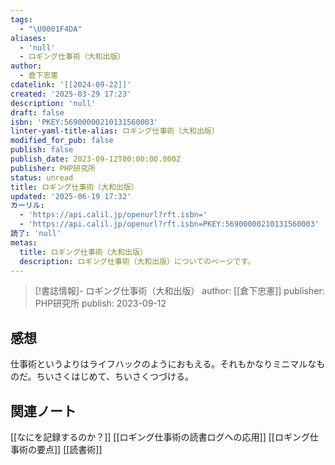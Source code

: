 ```yaml
---
tags:
  - "\U0001F4DA"
aliases:
  - 'null'
  - ロギング仕事術（大和出版）
author:
  - 倉下忠憲
cdatelink: '[[2024-09-22]]'
created: '2025-03-29 17:23'
description: 'null'
draft: false
isbn: 'PKEY:56900000210131560003'
linter-yaml-title-alias: ロギング仕事術（大和出版）
modified_for_pub: false
publish: false
publish_date: 2023-09-12T00:00:00.000Z
publisher: PHP研究所
status: unread
title: ロギング仕事術（大和出版）
updated: '2025-06-19 17:32'
カーリル:
  - 'https://api.calil.jp/openurl?rft.isbn='
  - 'https://api.calil.jp/openurl?rft.isbn=PKEY:56900000210131560003'
読了: 'null'
metas:
  title: ロギング仕事術（大和出版）
  description: ロギング仕事術（大和出版）についてのページです。
---
```

> [!書誌情報]-
>  ロギング仕事術（大和出版）
>  author: [[倉下忠憲]]
>  publisher: PHP研究所
>  publish: 2023-09-12 
　
## 感想
仕事術というよりはライフハックのようにおもえる。それもかなりミニマルなものだ。ちいさくはじめて、ちいさくつづける。
## 関連ノート
[[なにを記録するのか？]]
[[ロギング仕事術の読書ログへの応用]]
[[ロギング仕事術の要点]]
[[読書術]]
